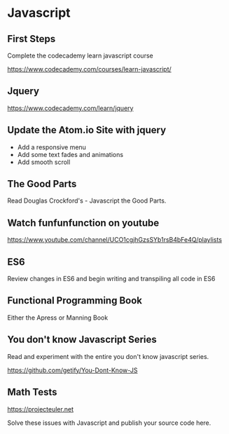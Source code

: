 # Javascript

## First Steps

Complete the codecademy learn javascript course

<https://www.codecademy.com/courses/learn-javascript/>

## Jquery

<https://www.codecademy.com/learn/jquery>

## Update the Atom.io Site with jquery

-   Add a responsive menu
-   Add some text fades and animations
-   Add smooth scroll

## The Good Parts

Read Douglas Crockford's - Javascript the Good Parts.

## Watch funfunfunction on youtube

<https://www.youtube.com/channel/UCO1cgjhGzsSYb1rsB4bFe4Q/playlists>

## ES6

Review changes in ES6 and begin writing and transpiling all code in ES6

## Functional Programming Book

Either the Apress or Manning Book

## You don't know Javascript Series

Read and experiment with the entire you don't know javascript series.

<https://github.com/getify/You-Dont-Know-JS>

## Math Tests

<https://projecteuler.net>

Solve these issues with Javascript and publish your source code here.
